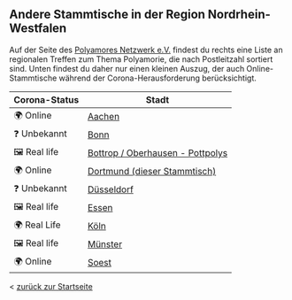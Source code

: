 ## Andere Stammtische in der Region Nordrhein-Westfalen
Auf der Seite des [Polyamores Netzwerk e.V.](https://www.polyamory.de/regionale-treffen-de) findest du rechts eine Liste an regionalen Treffen zum Thema Polyamorie, die nach Postleitzahl sortiert sind. Unten findest du daher nur einen kleinen Auszug, der auch Online-Stammtische während der Corona-Herausforderung berücksichtigt.

| Corona-Status | Stadt        |
| ------------- | -------------|
| 🌍 Online     | [Aachen](https://polyamorie-aachen.de/) |
| ❓ Unbekannt  | [Bonn](https://www.polyamory.de/polyamorie-stammtisch-bonn-bonner-polygespraechskreis) |
| 🖼️ Real life  | [Bottrop / Oberhausen - Pottpolys](http://pottpolys.de/termine/) |
| 🌍 Online     | [Dortmund (dieser Stammtisch)](https://polyamorie-dortmund.de/) |
| ❓ Unbekannt  | [Düsseldorf](https://polytreff.wordpress.com/termine/) |
| 🖼️ Real life  | [Essen](https://www.facebook.com/groups/980135342024444/) |
| 🌍 Real Life  | [Köln](https://www.poly-koeln.de/polyamorie-termine/) |
| 🖼️ Real life  | [Münster](https://www.polyamorie-muenster.de/)
| 🌍 Online     | [Soest](https://www.polyamory.de/papageienstammtisch-soest) |

< [zurück zur Startseite](/)
